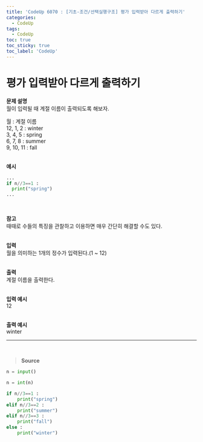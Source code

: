 ```yaml
---
title: 'CodeUp 6070 : [기초-조건/선택실행구조] 평가 입력받아 다르게 출력하기'
categories:
  - CodeUp
tags:
  - CodeUp
toc: true
toc_sticky: true
toc_label: 'CodeUp'
---
```


# 평가 입력받아 다르게 출력하기

**문제 설명**  
월이 입력될 때 계절 이름이 출력되도록 해보자.

월 : 계절 이름  
12, 1, 2 : winter  
3, 4, 5 : spring  
6, 7, 8 : summer  
9, 10, 11 : fall  
<br>

**예시**

```python
...
if n//3==1 :
  print("spring")
...
```

<br>

**참고**  
때때로 수들의 특징을 관찰하고 이용하면 매우 간단히 해결할 수도 있다.  
<br>

**입력**  
월을 의미하는 1개의 정수가 입력된다.(1 ~ 12)  
<br>

**출력**  
계절 이름을 출력한다.  
<br>

**입력 예시**  
12  
<br>

**출력 예시**  
winter

---

<br>

> **Source**

```python
n = input()

n = int(n)

if n//3==1 :
    print("spring")
elif n//3==2 :
    print("summer")
elif n//3==3 :
    print("fall")
else :
    print("winter")
```
